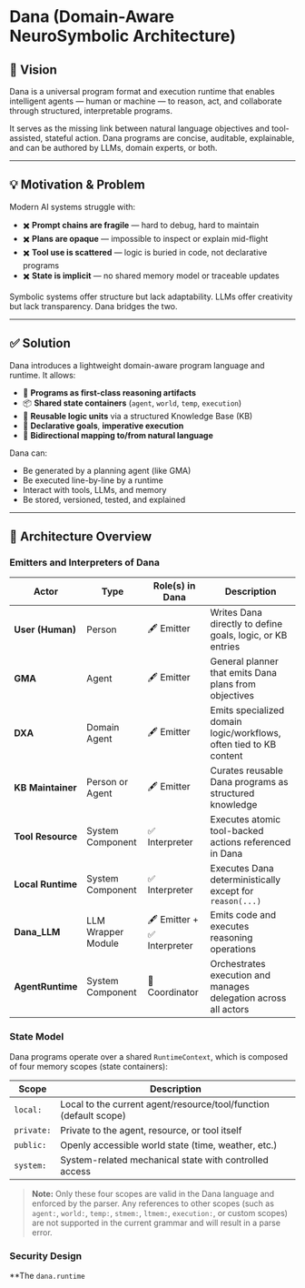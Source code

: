 # Dana (Domain-Aware NeuroSymbolic Architecture)

## 🧭 Vision

Dana is a universal program format and execution runtime that enables intelligent agents — human or machine — to reason, act, and collaborate through structured, interpretable programs.

It serves as the missing link between natural language objectives and tool-assisted, stateful action. Dana programs are concise, auditable, explainable, and can be authored by LLMs, domain experts, or both.

---

## 💡 Motivation & Problem

Modern AI systems struggle with:

* ✖️ **Prompt chains are fragile** — hard to debug, hard to maintain
* ✖️ **Plans are opaque** — impossible to inspect or explain mid-flight
* ✖️ **Tool use is scattered** — logic is buried in code, not declarative programs
* ✖️ **State is implicit** — no shared memory model or traceable updates

Symbolic systems offer structure but lack adaptability. LLMs offer creativity but lack transparency. Dana bridges the two.

---

## ✅ Solution

Dana introduces a lightweight domain-aware program language and runtime. It allows:

* 🧠 **Programs as first-class reasoning artifacts**
* 📦 **Shared state containers** (`agent`, `world`, `temp`, `execution`)
* 🧩 **Reusable logic units** via a structured Knowledge Base (KB)
* 🧾 **Declarative goals**, **imperative execution**
* 📜 **Bidirectional mapping to/from natural language**

Dana can:

* Be generated by a planning agent (like GMA)
* Be executed line-by-line by a runtime
* Interact with tools, LLMs, and memory
* Be stored, versioned, tested, and explained

---

## 🔄 Architecture Overview

### Emitters and Interpreters of Dana

| Actor             | Type               | Role(s) in Dana            | Description                                                        |
| ----------------- | ------------------ | -------------------------- | ------------------------------------------------------------------ |
| **User (Human)**  | Person             | 🖋 Emitter                 | Writes Dana directly to define goals, logic, or KB entries         |
| **GMA**           | Agent              | 🖋 Emitter                 | General planner that emits Dana plans from objectives              |
| **DXA**           | Domain Agent       | 🖋 Emitter                 | Emits specialized domain logic/workflows, often tied to KB content |
| **KB Maintainer** | Person or Agent    | 🖋 Emitter                 | Curates reusable Dana programs as structured knowledge             |
| **Tool Resource** | System Component   | ✅ Interpreter              | Executes atomic tool-backed actions referenced in Dana             |
| **Local Runtime** | System Component   | ✅ Interpreter              | Executes Dana deterministically except for `reason(...)`           |
| **Dana_LLM**      | LLM Wrapper Module | 🖋 Emitter + ✅ Interpreter | Emits code and executes reasoning operations                       |
| **AgentRuntime**  | System Component   | 🔁 Coordinator             | Orchestrates execution and manages delegation across all actors    |

### State Model

Dana programs operate over a shared `RuntimeContext`, which is composed of four memory scopes (state containers):

| Scope      | Description                                                      |
|------------|------------------------------------------------------------------|
| `local:`   | Local to the current agent/resource/tool/function (default scope)|
| `private:` | Private to the agent, resource, or tool itself                   |
| `public:`  | Openly accessible world state (time, weather, etc.)              |
| `system:`  | System-related mechanical state with controlled access           |

> **Note:** Only these four scopes are valid in the Dana language and enforced by the parser. Any references to other scopes (such as `agent:`, `world:`, `temp:`, `stmem:`, `ltmem:`, `execution:`, or custom scopes) are not supported in the current grammar and will result in a parse error.

### Security Design

**The `dana.runtime` 